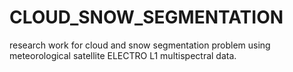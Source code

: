 # CLOUD_SNOW_SEGMENTATION
research work for cloud and snow segmentation problem using meteorological satellite ELECTRO L1 multispectral data.
